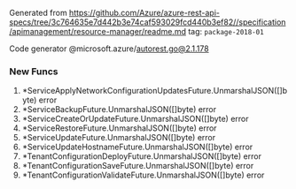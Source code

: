 Generated from https://github.com/Azure/azure-rest-api-specs/tree/3c764635e7d442b3e74caf593029fcd440b3ef82//specification/apimanagement/resource-manager/readme.md tag: `package-2018-01`

Code generator @microsoft.azure/autorest.go@2.1.178


### New Funcs

1. *ServiceApplyNetworkConfigurationUpdatesFuture.UnmarshalJSON([]byte) error
1. *ServiceBackupFuture.UnmarshalJSON([]byte) error
1. *ServiceCreateOrUpdateFuture.UnmarshalJSON([]byte) error
1. *ServiceRestoreFuture.UnmarshalJSON([]byte) error
1. *ServiceUpdateFuture.UnmarshalJSON([]byte) error
1. *ServiceUpdateHostnameFuture.UnmarshalJSON([]byte) error
1. *TenantConfigurationDeployFuture.UnmarshalJSON([]byte) error
1. *TenantConfigurationSaveFuture.UnmarshalJSON([]byte) error
1. *TenantConfigurationValidateFuture.UnmarshalJSON([]byte) error
